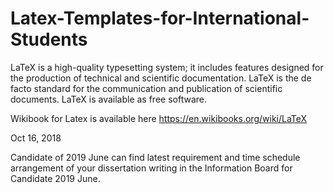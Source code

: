 # Latex-Templates-for-International-Students

LaTeX is a high-quality typesetting system; it includes features designed for the production of technical and scientific documentation. LaTeX is the de facto standard for the communication and publication of scientific documents. LaTeX is available as free software.

Wikibook for Latex is available here https://en.wikibooks.org/wiki/LaTeX



Oct 16, 2018

Candidate of 2019 June can find latest requirement and time schedule arrangement of your dissertation writing in the Information Board for Candidate 2019 June. 
